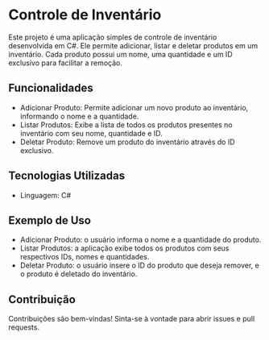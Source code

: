<h1>Controle de Inventário</h1>
<p>
  Este projeto é uma aplicação simples de controle de inventário desenvolvida em C#. 
  Ele permite adicionar, listar e deletar produtos em um inventário. Cada produto possui um nome,
  uma quantidade e um ID exclusivo para facilitar a remoção.
</p>

<h2>Funcionalidades</h2>
<ul>
  <li>
    Adicionar Produto: Permite adicionar um novo produto ao inventário, informando o nome e a quantidade.
  </li>
  <li>
    Listar Produtos: Exibe a lista de todos os produtos presentes no inventário com seu nome, quantidade e ID.
  </li>
  <li>
    Deletar Produto: Remove um produto do inventário através do ID exclusivo.
  </li>
</ul>

<h2>Tecnologias Utilizadas</h2>
<ul>
  <li>Linguagem: C#</li>
</ul>

<h2>Exemplo de Uso</h2>
<ul>
  <li>
    Adicionar Produto: o usuário informa o nome e a quantidade do produto.
  </li>
  <li>
    Listar Produtos: a aplicação exibe todos os produtos com seus respectivos IDs, nomes e quantidades.
  </li>
  <li>
    Deletar Produto: o usuário insere o ID do produto que deseja remover, e o produto é deletado do inventário.
  </li>
</ul>

<h2>Contribuição</h2>
<p>Contribuições são bem-vindas! Sinta-se à vontade para abrir issues e pull requests.</p>
